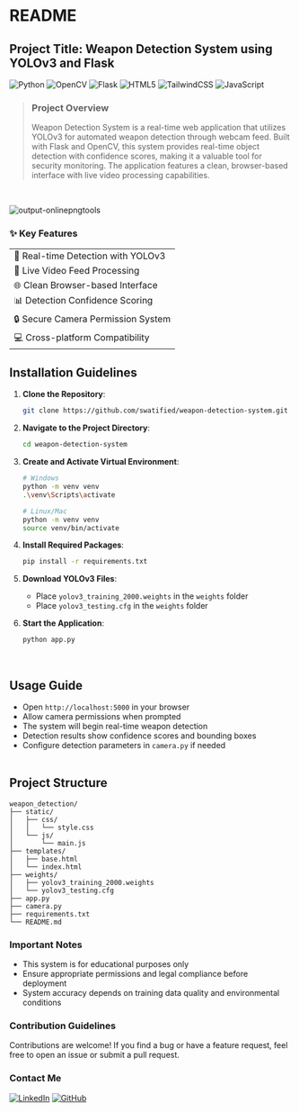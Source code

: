 # README
## Project Title: Weapon Detection System using YOLOv3 and Flask
![Python](https://img.shields.io/badge/python-3670A0?style=for-the-badge&logo=python&logoColor=ffdd54)
![OpenCV](https://img.shields.io/badge/opencv-%23white.svg?style=for-the-badge&logo=opencv&logoColor=white)
![Flask](https://img.shields.io/badge/flask-%23000.svg?style=for-the-badge&logo=flask&logoColor=white)
![HTML5](https://img.shields.io/badge/html5-%23E34F26.svg?style=for-the-badge&logo=html5&logoColor=white)
![TailwindCSS](https://img.shields.io/badge/tailwindcss-%2338B2AC.svg?style=for-the-badge&logo=tailwind-css&logoColor=white)
![JavaScript](https://img.shields.io/badge/javascript-%23323330.svg?style=for-the-badge&logo=javascript&logoColor=%23F7DF1E)

> ### Project Overview
> Weapon Detection System is a real-time web application that utilizes YOLOv3 for automated weapon detection through webcam feed. Built with Flask and OpenCV, this system provides real-time object detection with confidence scores, making it a valuable tool for security monitoring. The application features a clean, browser-based interface with live video processing capabilities.

<br/>

![output-onlinepngtools](https://github.com/user-attachments/assets/91bc3bef-3655-46a8-9aed-9aa255850246)


### ✨ Key Features

| |
|---|
| 🎯 Real-time Detection with YOLOv3 |
| 🎥 Live Video Feed Processing |
| 🌐 Clean Browser-based Interface |
| 📊 Detection Confidence Scoring |
| 🔒 Secure Camera Permission System |
| 💻 Cross-platform Compatibility |


## Installation Guidelines
1. **Clone the Repository**: 
   ```bash
   git clone https://github.com/swatified/weapon-detection-system.git
   ```
2. **Navigate to the Project Directory**: 
   ```bash
   cd weapon-detection-system
   ```
3. **Create and Activate Virtual Environment**: 
   ```bash
   # Windows
   python -m venv venv
   .\venv\Scripts\activate

   # Linux/Mac
   python -m venv venv
   source venv/bin/activate
   ```
4. **Install Required Packages**:
   ```bash
   pip install -r requirements.txt
   ```
5. **Download YOLOv3 Files**:
   - Place `yolov3_training_2000.weights` in the `weights` folder
   - Place `yolov3_testing.cfg` in the `weights` folder

6. **Start the Application**:
   ```bash
   python app.py
   ```
<br/>

## Usage Guide
- Open `http://localhost:5000` in your browser
- Allow camera permissions when prompted
- The system will begin real-time weapon detection
- Detection results show confidence scores and bounding boxes
- Configure detection parameters in `camera.py` if needed
<br/><br/>

## Project Structure
```
weapon_detection/
├── static/
│   ├── css/
│   │   └── style.css
│   └── js/
│       └── main.js
├── templates/
│   ├── base.html
│   └── index.html
├── weights/
│   ├── yolov3_training_2000.weights
│   └── yolov3_testing.cfg
├── app.py
├── camera.py
├── requirements.txt
└── README.md
```


### Important Notes
- This system is for educational purposes only
- Ensure appropriate permissions and legal compliance before deployment
- System accuracy depends on training data quality and environmental conditions

### Contribution Guidelines
Contributions are welcome! If you find a bug or have a feature request, feel free to open an issue or submit a pull request.

### Contact Me
[![LinkedIn](https://img.shields.io/badge/LinkedIn-0A66C2.svg?style=for-the-badge&logo=LinkedIn&logoColor=white)](https://www.linkedin.com/in/dev-swati/)
[![GitHub](https://img.shields.io/badge/GitHub-100000?style=for-the-badge&logo=github&logoColor=white)](https://www.github.com/swatified/)
